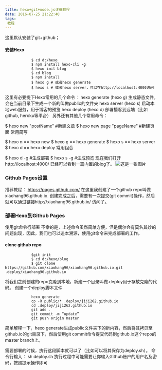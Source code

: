 ```yaml
---
title: hexo+git+node.js详细教程
date: 2016-07-25 21:22:40
tags:
 教程
---
```

这里默认安装了git+github；
#### 安装Hexo

				$ cd d:/hexo
				$ npm install hexo-cli -g
				$ hexo init blog
				$ cd blog
				$ npm install
				$ hexo g # 或者hexo generate
				$ hexo s # 或者hexo server，可以在http://localhost:4000访问


这里有必要提下Hexo常用的几个命令：
hexo generate (hexo g) 生成静态文件，会在当前目录下生成一个新的叫做public的文件夹
hexo server (hexo s) 启动本地web服务，用于博客的预览
hexo deploy (hexo d) 部署播客到远端（比如github, heroku等平台）
另外还有其他几个常用命令：

$ hexo new "postName" #新建文章
$ hexo new page "pageName" #新建页面
常用简写

$ hexo n == hexo new
$ hexo g == hexo generate
$ hexo s == hexo server
$ hexo d == hexo deploy
常用组合

$ hexo d -g #生成部署
$ hexo s -g #生成预览
现在我们打开http://localhost:4000/ 已经可以看到一篇内置的blog了。
![这是一张图片](/images/image.jpg)

### Github Pages设置
推荐教程：
https://pages.github.com/
在这里我创建了一个github repo叫做 xiaohang96.github.io. 创建完成之后，需要有一次提交(git commit)操作，然后就可以通过链接http://xiaohang96.github.io/ 访问了。

### 部署Hexo到Github Pages

使用git命令行部署
不幸的是，上述命令虽然简单方便，但是偶尔会有莫名其妙的问题出现，因此，我们也可以追本溯源，使用git命令来完成部署的工作。

#### clone github repo

				$git init
				$ cd d:/hexo/blog
				$ git clone https://github.com/xiaohang96/xiaohang96.github.io.git .deploy/xiaohang96.github.io

将我们之前创建的repo克隆到本地，新建一个目录叫做.deploy用于存放克隆的代码。
创建一个deploy脚本文件

				hexo generate
				cp -R public/* .deploy/jiji262.github.io
				cd .deploy/jiji262.github.io
				git add .
				git commit -m “update”
				git push origin master

简单解释一下，hexo generate生成public文件夹下的新内容，然后将其拷贝至github.io的git目录下，然后使用git commit命令提交代码到github.io这个repo的master branch上。

需要部署的时候，执行这段脚本就可以了（比如可以将其保存为deploy.sh）。
命令行输入： sh deploy.sh
执行过程中可能需要让你输入Github账户的用户名及密码，按照提示操作即可


